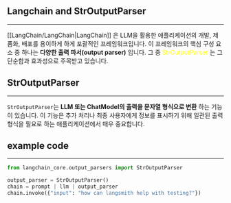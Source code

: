 
## Langchain and StrOutputParser
---

[[LangChain/LangChain|LangChain]] 은 LLM을 활용한 애플리케이션의 개발, 제품화, 배포를 용이하게 하게 포괄적인 프레임워크입니다. 이 프레임워크의 핵심 구성 요소 중 하나는 **다양한 출력 파서(output parser)** 입니다. 그 중 <font color="#ffff00">StrOutputParser</font> 는 그 단순함과 효과성으로 주목받고 있습니다.

## StrOutputParser
---
`StrOutputParser`는 **LLM 또는 ChatModel의 출력을 문자열 형식으로 변환** 하는 기능이 있습니다. 이 기능은 추가 처리나 최종 사용자에게 정보를 표시하기 위해 일관된 출력 형식을 필요로 하는 애플리케이션에서 매우 중요합니다.

## example code
---

```python
from langchain_core.output_parsers import StrOutputParser

output_parser = StrOutputParser()
chain = prompt | llm | output_parser
chain.invoke({"input": "how can langsmith help with testing?"})
```

